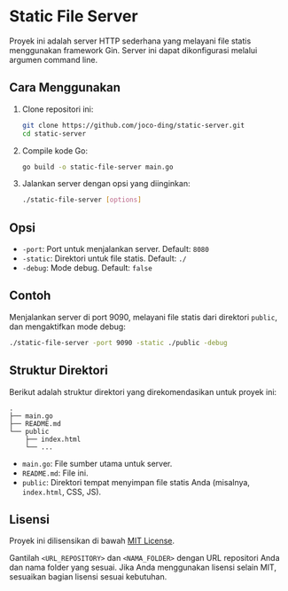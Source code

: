 # Static File Server

Proyek ini adalah server HTTP sederhana yang melayani file statis menggunakan framework Gin. Server ini dapat dikonfigurasi melalui argumen command line.

## Cara Menggunakan

1. Clone repositori ini:

   ```sh
   git clone https://github.com/joco-ding/static-server.git
   cd static-server
   ```

2. Compile kode Go:

   ```sh
   go build -o static-file-server main.go
   ```

3. Jalankan server dengan opsi yang diinginkan:

   ```sh
   ./static-file-server [options]
   ```

## Opsi

- `-port`: Port untuk menjalankan server. Default: `8080`
- `-static`: Direktori untuk file statis. Default: `./`
- `-debug`: Mode debug. Default: `false`

## Contoh

Menjalankan server di port 9090, melayani file statis dari direktori `public`, dan mengaktifkan mode debug:

```sh
./static-file-server -port 9090 -static ./public -debug
```

## Struktur Direktori

Berikut adalah struktur direktori yang direkomendasikan untuk proyek ini:

```
.
├── main.go
├── README.md
└── public
    ├── index.html
    └── ...
```

- `main.go`: File sumber utama untuk server.
- `README.md`: File ini.
- `public`: Direktori tempat menyimpan file statis Anda (misalnya, `index.html`, CSS, JS).

## Lisensi

Proyek ini dilisensikan di bawah [MIT License](LICENSE).

Gantilah `<URL_REPOSITORY>` dan `<NAMA_FOLDER>` dengan URL repositori Anda dan nama folder yang sesuai. Jika Anda menggunakan lisensi selain MIT, sesuaikan bagian lisensi sesuai kebutuhan.